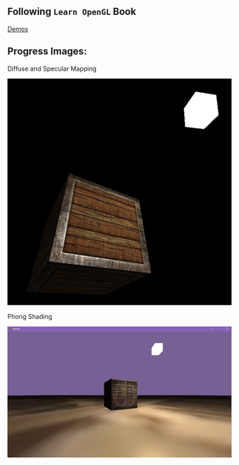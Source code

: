## Following `Learn OpenGL` Book

[Demos](bin/releases/)

## Progress Images:

Diffuse and Specular Mapping

![Diffuse and Specular](progress/diffuse_specular.jpg)

Phong Shading

![Phong Shading](progress/phong.jpg)